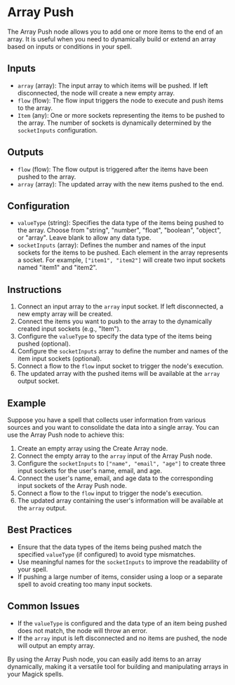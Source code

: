 # Array Push

The Array Push node allows you to add one or more items to the end of an array. It is useful when you need to dynamically build or extend an array based on inputs or conditions in your spell.

## Inputs

- `array` (array): The input array to which items will be pushed. If left disconnected, the node will create a new empty array.
- `flow` (flow): The flow input triggers the node to execute and push items to the array.
- `Item` (any): One or more sockets representing the items to be pushed to the array. The number of sockets is dynamically determined by the `socketInputs` configuration.

## Outputs

- `flow` (flow): The flow output is triggered after the items have been pushed to the array.
- `array` (array): The updated array with the new items pushed to the end.

## Configuration

- `valueType` (string): Specifies the data type of the items being pushed to the array. Choose from "string", "number", "float", "boolean", "object", or "array". Leave blank to allow any data type.
- `socketInputs` (array): Defines the number and names of the input sockets for the items to be pushed. Each element in the array represents a socket. For example, `["item1", "item2"]` will create two input sockets named "item1" and "item2".

## Instructions

1. Connect an input array to the `array` input socket. If left disconnected, a new empty array will be created.
2. Connect the items you want to push to the array to the dynamically created input sockets (e.g., "Item").
3. Configure the `valueType` to specify the data type of the items being pushed (optional).
4. Configure the `socketInputs` array to define the number and names of the item input sockets (optional).
5. Connect a flow to the `flow` input socket to trigger the node's execution.
6. The updated array with the pushed items will be available at the `array` output socket.

## Example

Suppose you have a spell that collects user information from various sources and you want to consolidate the data into a single array. You can use the Array Push node to achieve this:

1. Create an empty array using the Create Array node.
2. Connect the empty array to the `array` input of the Array Push node.
3. Configure the `socketInputs` to `["name", "email", "age"]` to create three input sockets for the user's name, email, and age.
4. Connect the user's name, email, and age data to the corresponding input sockets of the Array Push node.
5. Connect a flow to the `flow` input to trigger the node's execution.
6. The updated array containing the user's information will be available at the `array` output.

## Best Practices

- Ensure that the data types of the items being pushed match the specified `valueType` (if configured) to avoid type mismatches.
- Use meaningful names for the `socketInputs` to improve the readability of your spell.
- If pushing a large number of items, consider using a loop or a separate spell to avoid creating too many input sockets.

## Common Issues

- If the `valueType` is configured and the data type of an item being pushed does not match, the node will throw an error.
- If the `array` input is left disconnected and no items are pushed, the node will output an empty array.

By using the Array Push node, you can easily add items to an array dynamically, making it a versatile tool for building and manipulating arrays in your Magick spells.